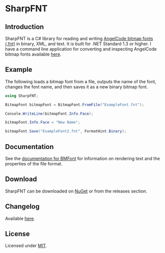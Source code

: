 # SharpFNT

## Introduction
SharpFNT is a C# library for reading and writing [AngelCode bitmap fonts (.fnt)](http://www.angelcode.com/products/bmfont/) in binary, XML, and text. It is built for .NET Standard 1.3 or higher. I have a command line application for converting and inspecting AngelCode bitmap fonts available [here](https://github.com/AuroraBertaOldham/FNTTools).

## Example
The following loads a bitmap font from a file, outputs the name of the font, changes the font name, and then saves it as a new binary bitmap font.
```csharp
using SharpFNT;

BitmapFont bitmapFont = BitmapFont.FromFile("ExampleFont.fnt");

Console.WriteLine(bitmapFont.Info.Face);

bitmapFont.Info.Face = "New Name";

bitmapFont.Save("ExampleFont2.fnt", FormatHint.Binary);
```

## Documentation
See the [documentation for BMFont](http://www.angelcode.com/products/bmfont/documentation.html) for information on rendering text and the properties of the file format.

## Download
SharpFNT can be downloaded on [NuGet](https://www.nuget.org/packages/SharpFNT/) or from the releases section.

## Changelog
Available [here](CHANGELOG.md).

## License
Licensed under [MIT](LICENSE).
